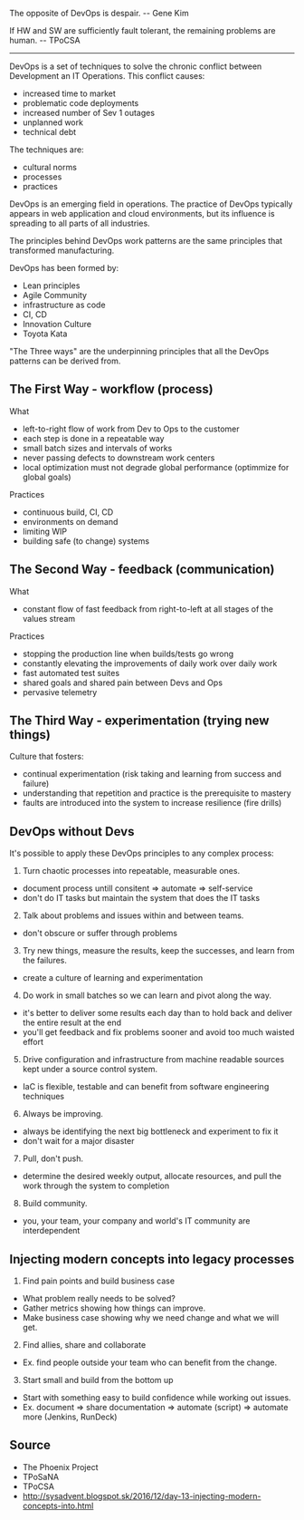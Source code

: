 The opposite of DevOps is despair. -- Gene Kim

If HW and SW are sufficiently fault tolerant, the remaining problems are human. -- TPoCSA

---

DevOps is a set of techniques to solve the chronic conflict between Development
an IT Operations. This conflict causes:
* increased time to market
* problematic code deployments
* increased number of Sev 1 outages
* unplanned work
* technical debt

The techniques are:
* cultural norms
* processes
* practices

DevOps is an emerging field in operations. The practice of DevOps typically appears in web application and cloud environments, but its influence is spreading to all parts of all industries.

The principles behind DevOps work patterns are the same principles that
transformed manufacturing.

DevOps has been formed by:
* Lean principles
* Agile Community
* infrastructure as code
* CI, CD
* Innovation Culture
* Toyota Kata

"The Three ways" are the underpinning principles that all the DevOps patterns
can be derived from.

The First Way - workflow (process)
----------------------------------

What
* left-to-right flow of work from Dev to Ops to the customer
* each step is done in a repeatable way
* small batch sizes and intervals of works
* never passing defects to downstream work centers
* local optimization must not degrade global performance (optimmize for global goals)

Practices
* continuous build, CI, CD
* environments on demand
* limiting WIP
* building safe (to change) systems

The Second Way - feedback (communication)
-----------------------------------------

What
* constant flow of fast feedback from right-to-left at all stages of the values
  stream

Practices
* stopping the production line when builds/tests go wrong
* constantly elevating the improvements of daily work over daily work
* fast automated test suites
* shared goals and shared pain between Devs and Ops
* pervasive telemetry

The Third Way - experimentation (trying new things)
---------------------------------------------------

Culture that fosters:
* continual experimentation (risk taking and learning from success and failure)
* understanding that repetition and practice is the prerequisite to mastery
* faults are introduced into the system to increase resilience (fire drills)

DevOps without Devs
-------------------

It's possible to apply these DevOps principles to any complex process:

1) Turn chaotic processes into repeatable, measurable ones.
* document process untill consitent => automate => self-service
* don't do IT tasks but maintain the system that does the IT tasks

2) Talk about problems and issues within and between teams.
* don't obscure or suffer through problems

3) Try new things, measure the results, keep the successes, and learn from the failures.
* create a culture of learning and experimentation

4) Do work in small batches so we can learn and pivot along the way.
* it's better to deliver some results each day than to hold back and deliver the entire result at the end
* you'll get feedback and fix problems sooner and avoid too much waisted effort

5) Drive configuration and infrastructure from machine readable sources kept under a source control system.
* IaC is flexible, testable and can benefit from software engineering techniques

6) Always be improving.
* always be identifying the next big bottleneck and experiment to fix it
* don't wait for a major disaster

7) Pull, don't push.
* determine the desired weekly output, allocate resources, and pull the work through the system to completion

8) Build community.
* you, your team, your company and world's IT community are interdependent

Injecting modern concepts into legacy processes
-----------------------------------------------

1) Find pain points and build business case

* What problem really needs to be solved?
* Gather metrics showing how things can improve.
* Make business case showing why we need change and what we will get. 

2) Find allies, share and collaborate

* Ex. find people outside your team who can benefit from the change.

3) Start small and build from the bottom up

* Start with something easy to build confidence while working out issues.
* Ex. document => share documentation => automate (script) => automate more
  (Jenkins, RunDeck)

Source
------

* The Phoenix Project
* TPoSaNA
* TPoCSA
* http://sysadvent.blogspot.sk/2016/12/day-13-injecting-modern-concepts-into.html
